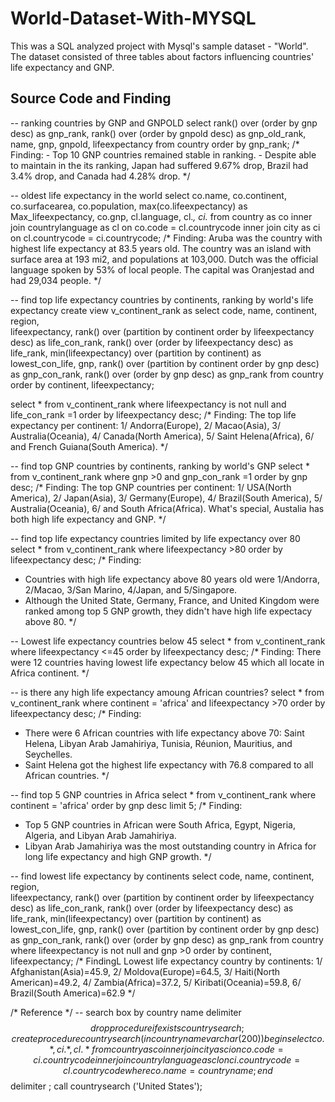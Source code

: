 # World-Dataset-With-MYSQL
This was a SQL analyzed project with Mysql's sample dataset - "World". The dataset consisted of three tables about factors influencing countries' life expectancy and GNP.


## Source Code and Finding

-- ranking countries by GNP and GNPOLD
select rank() over (order by gnp desc) as gnp_rank, rank() over (order by gnpold desc) as gnp_old_rank, name, gnp, gnpold, lifeexpectancy from country order by gnp_rank;
/* 	Finding:
	- Top 10 GNP countries remained stable in ranking.
	- Despite able to maintain in the its ranking, Japan had suffered 9.67% drop, Brazil had 3.4% drop, and Canada had 4.28% drop.
*/

-- oldest life expectancy in the world
select co.name, co.continent, co.surfacearea, co.population, max(co.lifeexpectancy) as Max_lifeexpectancy, co.gnp, cl.language, cl.*, ci.*
from country as co
inner join countrylanguage as cl
on co.code = cl.countrycode
inner join city as ci
on cl.countrycode = ci.countrycode;
/* Finding:
	Aruba was the country with highest life expectancy at 83.5 years old. The country was an island with surface area at 193 mi2, and populations at 103,000.
Dutch was the official language spoken by 53% of local people. The capital was Oranjestad and had 29,034 people. */

-- find top life expectancy countries by continents, ranking by world's life expectancy
create view v_continent_rank as 
		select code, name, continent, region,  
			lifeexpectancy, rank() over (partition by continent order by lifeexpectancy desc) as life_con_rank, rank() over (order by lifeexpectancy desc) as life_rank, min(lifeexpectancy) over (partition by continent) as lowest_con_life,
			gnp, rank() over (partition by continent order by gnp desc) as gnp_con_rank, rank() over (order by gnp desc) as gnp_rank
		from country 
		order by continent, lifeexpectancy;

select * from v_continent_rank where lifeexpectancy is not null and life_con_rank =1 order by lifeexpectancy desc;
/* Finding:
The top life expectancy per continent: 
	1/ Andorra(Europe), 
    2/ Macao(Asia), 
    3/ Australia(Oceania), 
    4/ Canada(North America), 
    5/ Saint Helena(Africa), 
    6/ and French Guiana(South America). */

-- find top GNP countries by continents, ranking by world's GNP
select * from v_continent_rank where gnp >0 and gnp_con_rank =1 order by gnp desc;
/* 	Finding:
The top GNP countries per continent: 
	1/ USA(North America), 
    2/ Japan(Asia), 
    3/ Germany(Europe), 
    4/ Brazil(South America), 
    5/ Australia(Oceania), 
    6/ and South Africa(Africa).
What's special, Austalia has both high life expectancy and GNP. */

-- find top life expectancy countries limited by life expectancy over 80
select * from v_continent_rank where lifeexpectancy >80 order by lifeexpectancy desc;
/* 	Finding:
- Countries with high life expectancy above 80 years old were 1/Andorra, 2/Macao, 3/San Marino, 4/Japan, and 5/Singapore.
- Although the United State, Germany, France, and United Kingdom were ranked among top 5 GNP growth, they didn't have high life expectacy above 80. */ 

-- Lowest life expectancy countries below 45
select * from v_continent_rank where lifeexpectancy <=45 order by lifeexpectancy desc;
/* 	Finding:
There were 12 countries having lowest life expectancy below 45 which all locate in Africa continent. */

-- is there any high life expectancy amoung African countries?
select * from v_continent_rank where continent = 'africa' and lifeexpectancy >70 order by lifeexpectancy desc;
/*	Finding:
- There were 6 African countries with life expectancy above 70: Saint Helena, Libyan Arab Jamahiriya, Tunisia, Réunion, Mauritius, and Seychelles. 
- Saint Helena got the highest life expectancy with 76.8 compared to all African countries. */

-- find top 5 GNP countries in Africa
select * from v_continent_rank where continent = 'africa' order by gnp desc limit 5;
/*	Finding:
- Top 5 GNP countries in African were South Africa, Egypt, Nigeria, Algeria, and Libyan Arab Jamahiriya.
- Libyan Arab Jamahiriya was the most outstanding country in Africa for long life expectancy and high GNP growth. */

-- find lowest life expectancy by continents
select code, name, continent, region,  
	lifeexpectancy, rank() over (partition by continent order by lifeexpectancy desc) as life_con_rank, rank() over (order by lifeexpectancy desc) as life_rank, min(lifeexpectancy) over (partition by continent) as lowest_con_life,
	gnp, rank() over (partition by continent order by gnp desc) as gnp_con_rank, rank() over (order by gnp desc) as gnp_rank
from country
where lifeexpectancy is not null and gnp >0 
order by continent, lifeexpectancy;
/*	FindingL
Lowest life expectancy country by continents: 
	1/ Afghanistan(Asia)=45.9, 
	2/ Moldova(Europe)=64.5, 
    3/ Haiti(North American)=49.2, 
    4/ Zambia(Africa)=37.2, 
    5/ Kiribati(Oceania)=59.8, 
    6/ Brazil(South America)=62.9
*/

/* Reference */
-- search box by country name
delimiter $$
drop procedure if exists countrysearch;
create procedure countrysearch (in countryname varchar(200))
	begin
		select co.*, ci.*, cl.* from country as co
        inner join city as ci
        on co.code = ci.countrycode 
        inner join countrylanguage as cl
        on ci.countrycode = cl.countrycode
        where co.name = countryname;
	end $$
delimiter ;
call countrysearch ('United States');
